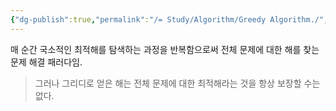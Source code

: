 ```yaml
---
{"dg-publish":true,"permalink":"/= Study/Algorithm/Greedy Algorithm./","created":"2023-12-04T23:03:58.000+09:00","updated":"2025-01-14T15:33:43.000+09:00"}
---
```


매 순간 국소적인 최적해를 탐색하는 과정을 반복함으로써 전체 문제에 대한 해를 찾는 문제 해결 패러다임.

>그러나 그리디로 얻은 해는 전체 문제에 대한 최적해라는 것을 항상 보장할 수는 없다.

